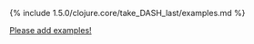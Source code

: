 {% include 1.5.0/clojure.core/take_DASH_last/examples.md %}

[Please add examples!](https://github.com/arrdem/grimoire/edit/master/_includes/1.6.0/clojure.core/take_DASH_last/examples.md)
